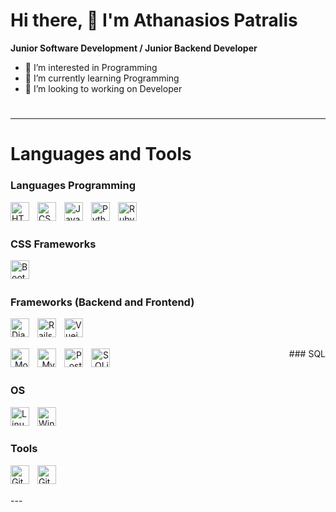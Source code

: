 # Hi there, 👋 I'm Athanasios Patralis

**Junior Software Development / Junior Backend Developer**

- 👀 I’m interested in Programming
- 🌱 I’m currently learning Programming
- 💞️ I’m looking to working on Developer

#
---
#

# Languages and Tools

### Languages Programming
<img src="https://cdn.jsdelivr.net/gh/devicons/devicon/icons/html5/html5-original.svg" alt="HTML5" width="30px" align="left" style="padding-right: 10px;" />
<img src="https://cdn.jsdelivr.net/gh/devicons/devicon/icons/css3/css3-original.svg" alt="CSS3" width="30px" align="left" style="padding-right: 10px;" />
<img src="https://cdn.jsdelivr.net/gh/devicons/devicon/icons/javascript/javascript-original.svg" alt="JavaScript" width="30px" align="left" style="padding-right: 10px;" />
<img src="https://cdn.jsdelivr.net/gh/devicons/devicon/icons/python/python-original.svg" alt="Python" width="30px" align="left" style="padding-right: 10px;" />
<img src="https://cdn.jsdelivr.net/gh/devicons/devicon/icons/ruby/ruby-original.svg" alt="Ruby" width="30px" align="left" style="padding-right: 10px;" />
<br /><br />

### CSS Frameworks
<img src="https://cdn.jsdelivr.net/gh/devicons/devicon/icons/bootstrap/bootstrap-original.svg" alt="Bootstrap" width="30px" align="left" style="padding-right: 10px;" />
<br /><br />

### Frameworks (Backend and Frontend)
<img src="https://cdn.jsdelivr.net/gh/devicons/devicon/icons/django/django-plain.svg" alt="Django" width="30px" align="left" style="padding-right: 10px;" />
<img src="https://cdn.jsdelivr.net/gh/devicons/devicon/icons/rails/rails-original-wordmark.svg" alt="Rails" width="30px" align="left" style="padding-right: 10px;" />
<img src="https://cdn.jsdelivr.net/gh/devicons/devicon/icons/vuejs/vuejs-original.svg" alt="Vuejs" width="30px" align="left" style="padding-right: 10px;" />
<br /><br />

<p align="right" width="100%">
  ### SQL
  <img src="https://cdn.jsdelivr.net/gh/devicons/devicon/icons/mongodb/mongodb-original.svg" alt="MongoDB" width="30px" align="left" style="padding-right: 10px;" />
  <img src="https://cdn.jsdelivr.net/gh/devicons/devicon/icons/mysql/mysql-original.svg" alt="MySQL" width="30px" align="left" style="padding-right: 10px;" />
  <img src="https://cdn.jsdelivr.net/gh/devicons/devicon/icons/postgresql/postgresql-original.svg" alt="PostgreSQL" width="30px" align="left" style="padding-right: 10px;" />
  <img src="https://cdn.jsdelivr.net/gh/devicons/devicon/icons/sqlite/sqlite-original.svg" alt="SQLite" width="30px" align="left" style="padding-right: 10px;" />
  <br /><br />

  ### OS
  <img src="https://cdn.jsdelivr.net/gh/devicons/devicon/icons/linux/linux-original.svg" alt="Linux" width="30px" align="left" style="padding-right: 10px;" />
  <img src="https://cdn.jsdelivr.net/gh/devicons/devicon/icons/windows8/windows8-original.svg" alt="Windows" width="30px" align="left" style="padding-right: 10px;" />
  <br /><br />

  ### Tools
  <img src="https://cdn.jsdelivr.net/gh/devicons/devicon/icons/git/git-original.svg" alt="Git" width="30px" align="left" style="padding-right: 10px;" />
  <img src="https://cdn.jsdelivr.net/gh/devicons/devicon/icons/github/github-original.svg" alt="GitHub" width="30px" align="left" style="padding-right: 10px;" />
  <br /><br />
</p>
---
<br />
